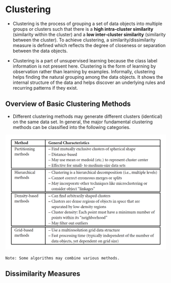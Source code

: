 # Clustering

* Clustering is the process of grouping a set of data objects into multiple groups or clusters such that there is a **high intra-cluster similarity** (similarity within the cluster) and a **low inter-cluster similarity** (similarity between the cluster). To achieve clustering, a similarity/dissimilarity measure is defined which reflects the degree of closeness or separation between the data objects. 

* Clustering is a part of unsupervised learning because the class label information is not present here. Clustering is the form of learning by observation rather than learning by examples. Informally, clustering helps finding the natural grouping among the data objects. It shows the internal structure of the data and helps discover an underlying rules and recurring patterns if they exist.


## Overview of Basic Clustering Methods

* Different clustering methods may generate different clusters (identical) on the same data set. In general, the major fundamental clustering methods can be classified into the following categories.

![Basic Clustering Methods](./images/basic_clustering_methods.png)

	Note: Some algorithms may combine various methods. 

## Dissimilarity Measures

